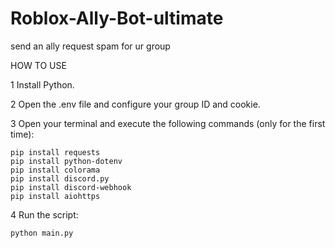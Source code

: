 # Roblox-Ally-Bot-ultimate
send an ally request spam for ur group

HOW TO USE

1 Install Python.

2 Open the .env file and configure your group ID and cookie.

3 Open your terminal and execute the following commands (only for the first time):

	pip install requests
	pip install python-dotenv
	pip install colorama
	pip install discord.py
	pip install discord-webhook
	pip install aiohttps

4 Run the script:

	python main.py

